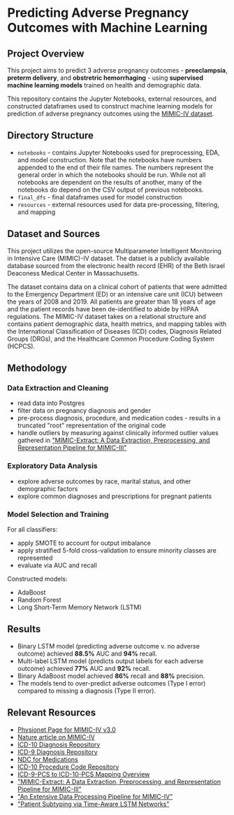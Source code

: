 # Predicting Adverse Pregnancy Outcomes with Machine Learning

## Project Overview
This project aims to predict 3 adverse pregnancy outcomes - **preeclampsia**, **preterm delivery**, and **obstretric hemorrhaging** - using **supervised machine learning models** trained on health and demographic data.

This repository contains the Jupyter Notebooks, external resources, and constructed dataframes used to construct machine learning models for prediction of adverse pregnancy outcomes using the [MIMIC-IV dataset](https://www.nature.com/articles/s41597-022-01899-x).

## Directory Structure
- `notebooks` - contains Jupyter Notebooks used for preprocessing, EDA, and model construction. Note that the notebooks have numbers appended to the end of their file names. The numbers represent the general order in which the notebooks should be run. While not all notebooks are dependent on the results of another, many of the notebooks do depend on the CSV output of previous notebooks.
- `final_dfs` - final dataframes used for model construction
- `resources` - external resources used for data pre-processing, filtering, and mapping

## Dataset and Sources
This project utilizes the open-source Multiparameter Intelligent Monitoring in Intensive Care (MIMIC)-IV dataset. The datset is a publicly available database sourced from the electronic health record (EHR) of the Beth Israel Deaconess Medical Center in Massachusetts.

The dataset contains data on a clinical cohort of patients that were admitted to the Emergency Department (ED) or an intensive care unit (ICU) between the years of 2008 and 2019. All patients are greater than 18 years of age and the patient records have been de-identified to abide by HIPAA regulations. The MIMIC-IV dataset takes on a relational structure and contains patient demographic data, health metrics, and mapping tables with the International Classification of Diseases (ICD) codes, Diagnosis Related Groups (DRGs), and the Healthcare Common Procedure Coding System (HCPCS).

## Methodology
### Data Extraction and Cleaning
- read data into Postgres
- filter data on pregnancy diagnosis and gender
- pre-process diagnosis, procedure, and medication codes - results in a truncated "root" representation of the original code
- handle outliers by measuring against clinically informed outlier values gathered in ["MIMIC-Extract: A Data Extraction, Preprocessing, and Representation Pipeline for MIMIC-III"](https://arxiv.org/pdf/1907.08322)

### Exploratory Data Analysis
- explore adverse outcomes by race, marital status, and other demographic factors
- explore common diagnoses and prescriptions for pregnant patients

### Model Selection and Training
For all classifiers:
- apply SMOTE to account for output imbalance
- apply stratified 5-fold cross-validation to ensure minority classes are represented
- evaluate via AUC and recall

Constructed models:
- AdaBoost
- Random Forest
- Long Short-Term Memory Network (LSTM)

## Results
- Binary LSTM model (predicting adverse outcome v. no adverse outcome) achieved **88.5%** AUC and **94%** recall.
- Multi-label LSTM model (predicts output labels for each adverse outcome) achieved **77%** AUC and **92%** recall.
- Binary AdaBoost model achieved **86%** recall and **88%** precision.
- The models tend to over-predict adverse outcomes (Type I error) compared to missing a diagnosis (Type II error).


## Relevant Resources
- [Physionet Page for MIMIC-IV v3.0](https://physionet.org/content/mimiciv/3.0/)
- [Nature article on MIMIC-IV](https://www.nature.com/articles/s41597-022-01899-x)
- [ICD-10 Diagnosis Repository](https://www.icd10data.com/ICD10CM/Codes)
- [ICD-9 Diagnosis Repository](https://www.cms.gov/medicare/coordination-benefits-recovery/overview/icd-code-lists)
- [NDC for Medications](https://www.fda.gov/drugs/drug-approvals-and-databases/national-drug-code-directory)
- [ICD-10 Procedure Code Repository](https://www.icd10data.com/ICD10PCS/Codes)
- [ICD-9-PCS to ICD-10-PCS Mapping Overview](https://www.nber.org/research/data/icd-9-cm-and-icd-10-cm-and-icd-10-pcs-crosswalk-or-general-equivalence-mappings)
- ["MIMIC-Extract: A Data Extraction, Preprocessing, and Representation Pipeline for MIMIC-III"](https://arxiv.org/pdf/1907.08322)
- ["An Extensive Data Processing Pipeline for MIMIC-IV"](https://www.ncbi.nlm.nih.gov/pmc/articles/PMC9854277/)
- ["Patient Subtyping via Time-Aware LSTM Networks"](https://biometrics.cse.msu.edu/Publications/MachineLearning/Baytasetal_PatientSubtypingViaTimeAwareLSTMNetworks.pdf)
